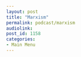 ```yaml
---
layout: post
title: "Marxism"
permalink: podcast/marxism
audiolink: 
post_id: 1158
categories: 
- Main Menu
---
```



